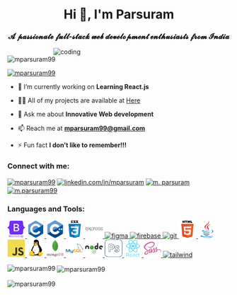 <h1 align="center">Hi 👋, I'm Parsuram</h1>
<h3 align="center">𝓐 𝓹𝓪𝓼𝓼𝓲𝓸𝓷𝓪𝓽𝓮 𝓯𝓾𝓵𝓵-𝓼𝓽𝓪𝓬𝓴 𝔀𝓮𝓫 𝓭𝓮𝓿𝓮𝓵𝓸𝓹𝓶𝓮𝓷𝓽 𝓮𝓷𝓽𝓱𝓾𝓼𝓲𝓪𝓼𝓽𝓼 𝓯𝓻𝓸𝓶 𝓘𝓷𝓭𝓲𝓪</h3>
<img align="right" alt="coding" width="400" src="https://miro.medium.com/v2/resize:fit:1024/1*Zzz7X5ieqllFB96rVP6p2w.png">

<p align="left"> <img src="https://komarev.com/ghpvc/?username=mparsuram99&label=Profile%20views&color=0e75b6&style=flat" alt="mparsuram99" /> </p>

<p align="left"> <a href="https://twitter.com/mparsuram99" target="blank"><img src="https://img.shields.io/twitter/follow/mparsuram99?logo=twitter&style=for-the-badge" alt="mparsuram99" /></a> </p>

- 🌱 I’m currently working on **Learning React.js**

- 👨‍💻 All of my projects are available at <a href="https://github.com/MPARSURAM99?tab=repositories">Here</a>

- 💬 Ask me about **Innovative Web development**

- 📫 Reach me at **mparsuram99@gmail.com**

- ⚡ Fun fact **I don't like to remember!!!**

<h3 align="left">Connect with me:</h3>
<p align="left">
<a href="https://twitter.com/mparsuram99" target="blank"><img align="center" src="https://raw.githubusercontent.com/rahuldkjain/github-profile-readme-generator/master/src/images/icons/Social/twitter.svg" alt="mparsuram99" height="30" width="40" /></a>
<a href="https://linkedin.com/in/linkedin.com/in/mparsuram" target="blank"><img align="center" src="https://raw.githubusercontent.com/rahuldkjain/github-profile-readme-generator/master/src/images/icons/Social/linked-in-alt.svg" alt="linkedin.com/in/mparsuram" height="30" width="40" /></a>
<a href="https://fb.com/m. parsuram" target="blank"><img align="center" src="https://raw.githubusercontent.com/rahuldkjain/github-profile-readme-generator/master/src/images/icons/Social/facebook.svg" alt="m. parsuram" height="30" width="40" /></a>
<a href="https://instagram.com/m.parsuram99" target="blank"><img align="center" src="https://raw.githubusercontent.com/rahuldkjain/github-profile-readme-generator/master/src/images/icons/Social/instagram.svg" alt="m.parsuram99" height="30" width="40" /></a>
</p>

<h3 align="left">Languages and Tools:</h3>
<p align="left"> <a href="https://getbootstrap.com" target="_blank" rel="noreferrer"> <img src="https://raw.githubusercontent.com/devicons/devicon/master/icons/bootstrap/bootstrap-plain-wordmark.svg" alt="bootstrap" width="40" height="40"/> </a> <a href="https://www.cprogramming.com/" target="_blank" rel="noreferrer"> <img src="https://raw.githubusercontent.com/devicons/devicon/master/icons/c/c-original.svg" alt="c" width="40" height="40"/> </a> <a href="https://www.w3schools.com/cpp/" target="_blank" rel="noreferrer"> <img src="https://raw.githubusercontent.com/devicons/devicon/master/icons/cplusplus/cplusplus-original.svg" alt="cplusplus" width="40" height="40"/> </a> <a href="https://www.w3schools.com/css/" target="_blank" rel="noreferrer"> <img src="https://raw.githubusercontent.com/devicons/devicon/master/icons/css3/css3-original-wordmark.svg" alt="css3" width="40" height="40"/> </a> <a href="https://expressjs.com" target="_blank" rel="noreferrer"> <img src="https://raw.githubusercontent.com/devicons/devicon/master/icons/express/express-original-wordmark.svg" alt="express" width="40" height="40"/> </a> <a href="https://www.figma.com/" target="_blank" rel="noreferrer"> <img src="https://www.vectorlogo.zone/logos/figma/figma-icon.svg" alt="figma" width="40" height="40"/> </a> <a href="https://firebase.google.com/" target="_blank" rel="noreferrer"> <img src="https://www.vectorlogo.zone/logos/firebase/firebase-icon.svg" alt="firebase" width="40" height="40"/> </a> <a href="https://git-scm.com/" target="_blank" rel="noreferrer"> <img src="https://www.vectorlogo.zone/logos/git-scm/git-scm-icon.svg" alt="git" width="40" height="40"/> </a> <a href="https://www.w3.org/html/" target="_blank" rel="noreferrer"> <img src="https://raw.githubusercontent.com/devicons/devicon/master/icons/html5/html5-original-wordmark.svg" alt="html5" width="40" height="40"/> </a> <a href="https://www.java.com" target="_blank" rel="noreferrer"> <img src="https://raw.githubusercontent.com/devicons/devicon/master/icons/java/java-original.svg" alt="java" width="40" height="40"/> </a> <a href="https://developer.mozilla.org/en-US/docs/Web/JavaScript" target="_blank" rel="noreferrer"> <img src="https://raw.githubusercontent.com/devicons/devicon/master/icons/javascript/javascript-original.svg" alt="javascript" width="40" height="40"/> </a> <a href="https://www.linux.org/" target="_blank" rel="noreferrer"> <img src="https://raw.githubusercontent.com/devicons/devicon/master/icons/linux/linux-original.svg" alt="linux" width="40" height="40"/> </a> <a href="https://www.mongodb.com/" target="_blank" rel="noreferrer"> <img src="https://raw.githubusercontent.com/devicons/devicon/master/icons/mongodb/mongodb-original-wordmark.svg" alt="mongodb" width="40" height="40"/> </a> <a href="https://www.mysql.com/" target="_blank" rel="noreferrer"> <img src="https://raw.githubusercontent.com/devicons/devicon/master/icons/mysql/mysql-original-wordmark.svg" alt="mysql" width="40" height="40"/> </a> <a href="https://nodejs.org" target="_blank" rel="noreferrer"> <img src="https://raw.githubusercontent.com/devicons/devicon/master/icons/nodejs/nodejs-original-wordmark.svg" alt="nodejs" width="40" height="40"/> </a> <a href="https://www.photoshop.com/en" target="_blank" rel="noreferrer"> <img src="https://raw.githubusercontent.com/devicons/devicon/master/icons/photoshop/photoshop-line.svg" alt="photoshop" width="40" height="40"/> </a> <a href="https://reactjs.org/" target="_blank" rel="noreferrer"> <img src="https://raw.githubusercontent.com/devicons/devicon/master/icons/react/react-original-wordmark.svg" alt="react" width="40" height="40"/> </a> <a href="https://sass-lang.com" target="_blank" rel="noreferrer"> <img src="https://raw.githubusercontent.com/devicons/devicon/master/icons/sass/sass-original.svg" alt="sass" width="40" height="40"/> </a> <a href="https://tailwindcss.com/" target="_blank" rel="noreferrer"> <img src="https://www.vectorlogo.zone/logos/tailwindcss/tailwindcss-icon.svg" alt="tailwind" width="40" height="40"/> </a> </p>

<p><img align="left" src="https://github-readme-stats.vercel.app/api/top-langs?username=mparsuram99&show_icons=true&locale=en&layout=compact" alt="mparsuram99" /></p>

<p>&nbsp;<img align="center" src="https://github-readme-stats.vercel.app/api?username=mparsuram99&show_icons=true&locale=en" alt="mparsuram99" /></p>

<p><img align="center" src="https://github-readme-streak-stats.herokuapp.com/?user=mparsuram99&" alt="mparsuram99" /></p>
